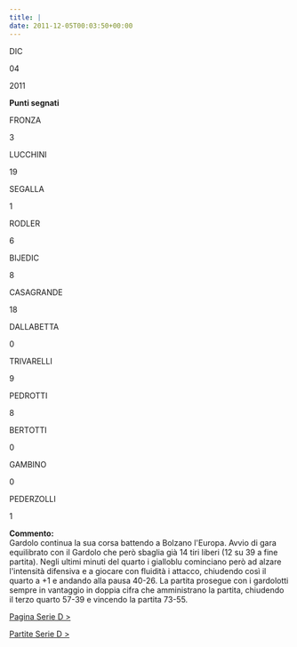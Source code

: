 ```yaml
---
title: |
date: 2011-12-05T00:03:50+00:00
---
```

DIC

04

2011

**Punti segnati**

FRONZA

3

LUCCHINI

19

SEGALLA

1

RODLER

6

BIJEDIC

8

CASAGRANDE

18

DALLABETTA

0

TRIVARELLI

9

PEDROTTI

8

BERTOTTI

0

GAMBINO

0

PEDERZOLLI

1

**Commento:**  
Gardolo continua la sua corsa battendo a Bolzano l'Europa. Avvio di gara equilibrato con il Gardolo che però sbaglia già 14 tiri liberi (12 su 39 a fine partita). Negli ultimi minuti del quarto i gialloblu cominciano però ad alzare l'intensità difensiva e a giocare con fluidità i attacco, chiudendo così il quarto a +1 e andando alla pausa 40-26. La partita prosegue con i gardolotti sempre in vantaggio in doppia cifra che amministrano la partita, chiudendo il terzo quarto 57-39 e vincendo la partita 73-55.

[Pagina Serie D >](http://www.basketgardolo.it/serie-d)

[Partite Serie D >](http://www.basketgardolo.it/?tag=serie-d&cat=11)